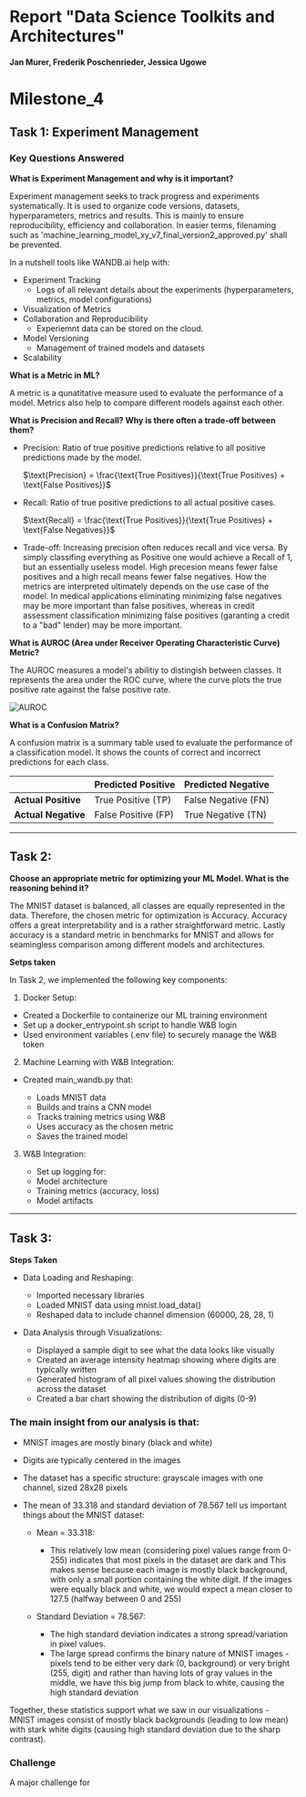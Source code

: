 # Report "Data Science Toolkits and Architectures"
#### Jan Murer, Frederik Poschenrieder, Jessica Ugowe 


# Milestone_4

## Task 1: Experiment Management

### Key Questions Answered

**What is Experiment Management and why is it important?**

Experiment management seeks to track progress and experiments systematically. It is used to organize code versions, datasets, hyperparameters, metrics and results. This is mainly to ensure reproducibility, efficiency and collaboration. In easier terms, filenaming such as 'machine_learning_model_xy_v7_final_version2_approved.py' shall be prevented.

In a nutshell tools like WANDB.ai help with:
- Experiment Tracking
    - Logs of all relevant details about the experiments (hyperparameters, metrics, model configurations)
- Visualization of Metrics
- Collaboration and Reproducibility
    - Experiemnt data can be stored on the cloud.
- Model Versioning
    - Management of trained models and datasets
- Scalability

**What is a Metric in ML?**

A metric is a qunatitative measure used to evaluate the performance of a model. Metrics also help to compare different models against each other.

**What is Precision and Recall? Why is there often a trade-off between them?**

- Precision: Ratio of true positive predictions relative to all positive predictions made by the model.

    $\text{Precision} = \frac{\text{True Positives}}{\text{True Positives} + \text{False Positives}}$

- Recall: Ratio of true positive predictions to all actual positive cases.

    $\text{Recall} = \frac{\text{True Positives}}{\text{True Positives} + \text{False Negatives}}$

- Trade-off: Increasing precision often reduces recall and vice versa. By simply classifing everything as Positive one would achieve a Recall of 1, but an essentially useless model. High precesion means fewer false positives and a high recall means fewer false negatives. How the metrics are interpreted ultimately depends on the use case of the model. In medical applications eliminating minimizing false negatives may be more important than false positives, whereas in credit assessment classification minimizing false positives (garanting a credit to a "bad" lender) may be more important.

**What is AUROC (Area under Receiver Operating Characteristic Curve) Metric?**

The AUROC measures a model's abilitiy to distingish between classes. It represents the area under the ROC curve, where the curve plots the true positive rate against the false positive rate. 

![AUROC](https://glassboxmedicine.com/wp-content/uploads/2019/02/roc-curve-v2.png)

**What is a Confusion Matrix?**

A confusion matrix is a summary table used to evaluate the performance of a classification model. It shows the counts of correct and incorrect predictions for each class. 

|                | Predicted Positive | Predicted Negative |
|----------------|--------------------|--------------------|
| **Actual Positive** | True Positive (TP)   | False Negative (FN)  |
| **Actual Negative** | False Positive (FP)  | True Negative (TN)   |

---

## Task 2: 

**Choose an appropriate metric for optimizing your ML Model. What is the reasoning behind it?**

The MNIST dataset is balanced, all classes are equally represented in the data. Therefore, the chosen metric for optimization is Accuracy. Accuracy offers a great interpretability and is a rather straightforward metric. Lastly accuracy is a standard metric in benchmarks for MNIST and allows for seamingless comparison among different models and architectures. 

**Setps taken**

In Task 2, we implemented the following key components:

1. Docker Setup:

-   Created a Dockerfile to containerize our ML training environment
-   Set up a docker_entrypoint.sh script to handle W&B login
-   Used environment variables (.env file) to securely manage the W&B token

2. Machine Learning with W&B Integration:

-   Created main_wandb.py that:

    -   Loads MNIST data
    -   Builds and trains a CNN model
    -   Tracks training metrics using W&B
    -   Uses accuracy as the chosen metric
    -   Saves the trained model

3.  W&B Integration:

    -   Set up logging for:
    -   Model architecture
    -   Training metrics (accuracy, loss)
    -   Model artifacts

---
 
## Task 3:

**Steps Taken**

-   Data Loading and Reshaping:
    -   Imported necessary libraries 
    -   Loaded MNIST data using mnist.load_data()
    -   Reshaped data to include channel dimension (60000, 28, 28, 1)

-   Data Analysis through Visualizations:
    -   Displayed a sample digit to see what the data looks like visually
    -   Created an average intensity heatmap showing where digits are typically written
    -   Generated histogram of all pixel values showing the distribution across the dataset
    -   Created a bar chart showing the distribution of digits (0-9)

### The main insight from our analysis is that:

-   MNIST images are mostly binary (black and white)
-   Digits are typically centered in the images
-   The dataset has a specific structure: grayscale images with one channel, sized 28x28 pixels
-   The mean of 33.318 and standard deviation of 78.567 tell us important things about the MNIST dataset:

    -   Mean = 33.318:

        -   This relatively low mean (considering pixel values range from 0-255) indicates that most pixels in the dataset are dark and This makes sense because each image is mostly black background, with only a small portion containing the white digit. If the images were equally black and white, we would expect a mean closer to 127.5 (halfway between 0 and 255)

    -   Standard Deviation = 78.567:

        -   The high standard deviation indicates a strong spread/variation in pixel values.
        -   The large spread confirms the binary nature of MNIST images - pixels tend to be either very dark (0, background) or very bright (255, digit) and rather than having lots of gray values in the middle, we have this big jump from black to white, causing the high standard deviation

Together, these statistics support what we saw in our visualizations - MNIST images consist of mostly black backgrounds (leading to low mean) with stark white digits (causing high standard deviation due to the sharp contrast).

### Challenge

 A major challenge for 